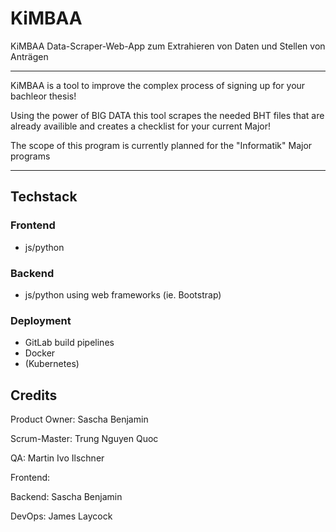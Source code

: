 # KiMBAA

KiMBAA Data-Scraper-Web-App zum Extrahieren von Daten und Stellen von Anträgen 

---

KiMBAA is a tool to improve the complex process of signing up for your bachleor thesis!

Using the power of BIG DATA this tool scrapes the needed BHT files that are already availible and creates a checklist for your current Major!

The scope of this program is currently planned for the "Informatik" Major programs


---

## Techstack

### Frontend 

- js/python


### Backend 

- js/python using web frameworks (ie. Bootstrap)

### Deployment

- GitLab build pipelines
- Docker
- (Kubernetes)


## Credits

Product Owner: Sascha Benjamin

Scrum-Master:  Trung Nguyen Quoc

QA: Martin Ivo Ilschner

Frontend: 

Backend: Sascha Benjamin

DevOps: James Laycock
